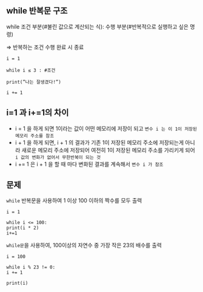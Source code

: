 ## while 반복문 구조

while 조건 부분(#불린 값으로 계산되는 식):
      수행 부분(#반복적으로 실행하고 싶은 명령)

⇒ 반복하는 조건 수행 완료 시 종료

```
i = 1

while i ≤ 3 : #조건

print(”나는 잘생겼다!”)

i += 1 
```

## i=1 과 i+=1의 차이
- i = 1 을 하게 되면 1이라는 값이 어떤 메모리에 저장이 되고 `변수 i 는 이 1이 저장된 메모리 주소를 참조`
- i + 1 을 하게 되면, i + 1 의 결과가 기존 1이 저장된 메모리 주소에 저장되는게 아니라 새로운 메모리 주소에 저장되어 여전히 1이 저장된 메모리 주소를 가리키게 되어 `i 값의 변화가 없어서 무한반복이 되는 것`
- i += 1 은 i + 1 을 할 때 마다 변화된 결과를 계속해서 `변수 i 가 참조`

## 문제

`while` 반복문을 사용하여 1 이상 100 이하의 짝수를 모두 출력
```
i = 1

while i <= 100:
print(i * 2)
i+=1
```

`while문`을 사용하여, 100이상의 자연수 중 가장 작은 23의 배수를 출력
```
i = 100

while i % 23 != 0:
i += 1

print(i)
```

